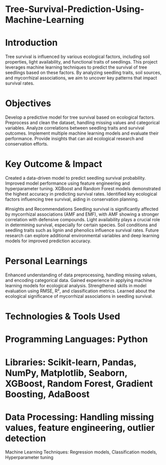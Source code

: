 # Tree-Survival-Prediction-Using-Machine-Learning

# Introduction
Tree survival is influenced by various ecological factors, including soil properties, light availability, and functional traits of seedlings. This project leverages machine learning techniques to predict the survival of tree seedlings based on these factors. By analyzing seedling traits, soil sources, and mycorrhizal associations, we aim to uncover key patterns that impact survival rates.

# Objectives
Develop a predictive model for tree survival based on ecological factors.
Preprocess and clean the dataset, handling missing values and categorical variables.
Analyze correlations between seedling traits and survival outcomes.
Implement multiple machine learning models and evaluate their performance.
Provide insights that can aid ecological research and conservation efforts.

# Key Outcome & Impact
Created a data-driven model to predict seedling survival probability.
Improved model performance using feature engineering and hyperparameter tuning.
XGBoost and Random Forest models demonstrated the highest accuracy in predicting survival rates.
Identified key ecological factors influencing tree survival, aiding in conservation planning.

#Insights and Recommendations
Seedling survival is significantly affected by mycorrhizal associations (AMF and EMF), with AMF showing a stronger correlation with defensive compounds.
Light availability plays a crucial role in determining survival, especially for certain species.
Soil conditions and seedling traits such as lignin and phenolics influence survival rates.
Future research can explore additional environmental variables and deep learning models for improved prediction accuracy.

# Personal Learnings
Enhanced understanding of data preprocessing, handling missing values, and encoding categorical data.
Gained experience in applying machine learning models for ecological analysis.
Strengthened skills in model evaluation using RMSE, R², and classification metrics.
Learned about the ecological significance of mycorrhizal associations in seedling survival.

# Technologies & Tools Used
# Programming Languages: Python
# Libraries: Scikit-learn, Pandas, NumPy, Matplotlib, Seaborn, XGBoost, Random Forest, Gradient Boosting, AdaBoost
# Data Processing: Handling missing values, feature engineering, outlier detection
Machine Learning Techniques: Regression models, Classification models, Hyperparameter tuning
